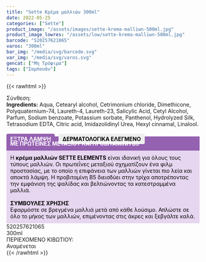 ```yaml
---
title: "Sette Κρέμα μαλλιών 300ml"
date: 2022-05-25
categories: ["Sette"]
product_image: "/assets/images/sette-krema-malliwn-500ml.jpg"
product_image_lowres: "/assets/low/sette-krema-malliwn-500ml.jpg"
barcode: "520257621065"
varos: "300ml"
bar_img: "/media/svg/barcode.svg"
var_img: "/media/svg/varos.svg"
gencat: ["Μη Τρόφιμα"]
tags: ["Σαμπουάν"]
---
```

{{< rawhtml >}}
<div class="product">
    <div id="sistatika">Σύνθεση:</div>
<div class="alltext"><b>Ingredients:</b> Aqua, Cetearyl alcohol, Cetrimonium chloride, Dimethicone, Polyquaternium-74, Laureth-4, Laureth-23, Salicylic Acid, Cetyl Alcohol, Parfum, Sodium benzoate, Potassium sorbate, Panthenol, Hydrolyzed Silk, Tetrasodium EDTA, Citric acid, Imidazolidinyl Urea, Hexyl cinnamal, Linalool.<br><br><b style="border-radius:4px;background: #9561b1;padding:5px 10px;color: #fff;margin:0 10px 5px 0px;display:-webkit-inline-box">ΕΞΤΡΑ ΛΑΜΨΗ</b><b style="border-radius:4px; background:#eee;padding:5px 10px;color:#000;display:-webkit-inline-box">ΔΕΡΜΑΤΟΛΟΓΙΚΑ
            ΕΛΕΓΜΕΝΟ</b></div>
<div class="alltext" style="margin-top:-25px">
        <div style="background: #9561b1;padding: 10px;margin: 0px; color:#ffffff"><b>ΜΕ ΠΡΩΤΕΪΝΕΣ ΜΕΤΑΞΙΟΥ ΚΑΙ ΠΡΟΒΙΤΑΜΙΝΗ Β5</b></div>
        <div style="background: rgb(231 214 240);padding: 10px;margin: 0px;"><font color="#000000">Η <b>κρέμα μαλλιών SETTE ELEMENTS</b> είναι ιδανική για όλους τους τύπους μαλλιών. Οι πρωτεΐνες μεταξιού σχηματίζουν ένα φιλμ προστασίας, με το οποίο η επιφάνεια των μαλλιών γίνεται πιο λεία και αποκτά λάμψη. Η προβιταμίνη Β5 διεισδύει στην τρίχα αποτρέποντας την εμφάνιση της ψαλίδας και βελτιώνοντας τα κατεστραμμένα μαλλιά.</font><br><br><font color="#000000"><b>ΣΥΜΒΟΥΛΕΣ ΧΡΗΣΗΣ </b><br>Εφαρμόστε σε βρεγμένα μαλλιά μετά από κάθε λούσιμο. Απλώστε σε όλο το μήκος των μαλλιών, επιμένοντας στις άκρες και ξεβγάλτε καλά.</font></div>
    </div>
    <div id="barcode">
        <div id="barimage1"></div><span id="bartext">520257621065</span>
    </div>
    <div id="varos">
        <div id="varosimage1"></div><span id="varostext">300ml</span>
    </div>
    <div id="kivotio">ΠΕΡΙΕΧΟΜΕΝΟ ΚΙΒΩΤΙΟΥ:<br>Αναμένεται</div>
  
<div class="pimg"></div>
</div>
{{< /rawhtml >}}




